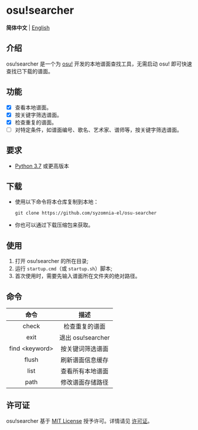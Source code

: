 # osu!searcher

**简体中文** | [English](README_en.md)

## 介绍

osu!searcher 是一个为 [osu!](https://osu.ppy.sh) 开发的本地谱面查找工具，无需启动 osu! 即可快速查找已下载的谱面。

## 功能

- [x] 查看本地谱面。
- [x] 按关键字筛选谱面。
- [x] 检查重复的谱面。
- [ ] 对特定条件，如谱面编号、歌名、艺术家、谱师等，按关键字筛选谱面。

## 要求

- [Python 3.7](https://www.python.org/downloads) 或更高版本

## 下载

- 使用以下命令将本仓库复制到本地：
  ```shell
  git clone https://github.com/syzomnia-el/osu-searcher
  ```
- 你也可以通过下载压缩包来获取。

## 使用

1. 打开 osu!searcher 的所在目录;
2. 运行 `startup.cmd`（或 `startup.sh`）脚本;
3. 首次使用时，需要先输入谱面所在文件夹的绝对路径。

## 命令

|       命令        |        描述        |
|:---------------:|:----------------:|
|      check      |     检查重复的谱面      | 
|      exit       | 退出 osu!searcher  |
| find <keyword\> |     按关键词筛选谱面     |
|      flush      |     刷新谱面信息缓存     |
|      list       |     查看所有本地谱面     |
|      path       |     修改谱面存储路径     |

## 许可证

osu!searcher 基于 [MIT License](https://opensource.org/licenses/MIT) 授予许可。详情请见 [许可证](LICENSE)。 
